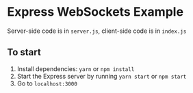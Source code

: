 # Express WebSockets Example

Server-side code is in `server.js`, client-side code is in `index.js`

## To start
1. Install dependencies: `yarn` or `npm install`
2. Start the Express server by running `yarn start` or `npm start`
3. Go to `localhost:3000`
